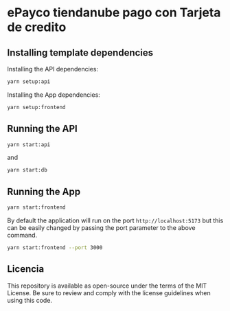 # ePayco tiendanube pago con Tarjeta de credito


## Installing template dependencies

Installing the API dependencies:

```bash
yarn setup:api
```

Installing the App dependencies:

```bash
yarn setup:frontend
```

## Running the API


```bash
yarn start:api
```

and

```bash
yarn start:db
```

## Running the App


```bash
yarn start:frontend
```

By default the application will run on the port `http://localhost:5173` but this can be easily changed by passing the port parameter to the above command.

```bash
yarn start:frontend --port 3000
```

## Licencia

This repository is available as open-source under the terms of the MIT License. Be sure to review and comply with the license guidelines when using this code.
